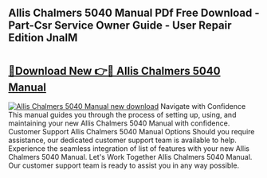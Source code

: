 ## Allis Chalmers 5040 Manual PDf Free Download - Part-Csr Service Owner Guide - User Repair Edition JnalM

# <h2><a href="http://bc87506.oget.top/?id=Allis+Chalmers+5040+Manual">🔗Download New 👉🔴 Allis Chalmers 5040 Manual</a></h2>

[![Allis Chalmers 5040 Manual new download](https://i.imgur.com/5g1atiW.png)](http://bc87506.oget.top/?id=Allis+Chalmers+5040+Manual)
Navigate with Confidence This manual guides you through the process of setting up, using, and maintaining your new Allis Chalmers 5040 Manual with confidence. Customer Support Allis Chalmers 5040 Manual Options Should you require assistance, our dedicated customer support team is available to help. Experience the seamless integration of list of features with your new Allis Chalmers 5040 Manual. Let's Work Together Allis Chalmers 5040 Manual. Our customer support team is ready to assist you in any way possible.
